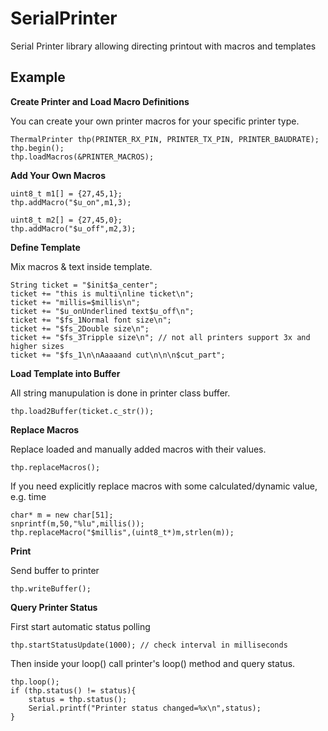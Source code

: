 # SerialPrinter

Serial Printer library allowing directing printout with macros and templates

## Example

**Create Printer and Load Macro Definitions**

You can create your own printer macros for your specific printer type.

```
ThermalPrinter thp(PRINTER_RX_PIN, PRINTER_TX_PIN, PRINTER_BAUDRATE);
thp.begin();
thp.loadMacros(&PRINTER_MACROS);
```

**Add Your Own Macros**

```
uint8_t m1[] = {27,45,1};
thp.addMacro("$u_on",m1,3);

uint8_t m2[] = {27,45,0};
thp.addMacro("$u_off",m2,3);
```

**Define Template**

Mix macros & text inside template.

```
String ticket = "$init$a_center";
ticket += "this is multi\nline ticket\n";
ticket += "millis=$millis\n";
ticket += "$u_onUnderlined text$u_off\n";
ticket += "$fs_1Normal font size\n";
ticket += "$fs_2Double size\n";
ticket += "$fs_3Tripple size\n"; // not all printers support 3x and higher sizes
ticket += "$fs_1\n\nAaaaand cut\n\n\n$cut_part";
```
**Load Template into Buffer**

All string manupulation is done in printer class buffer.

```
thp.load2Buffer(ticket.c_str());
```

**Replace Macros**

Replace loaded and manually added macros with their values.

```
thp.replaceMacros(); 
```

If you need explicitly replace macros with some calculated/dynamic value, e.g. time

```
char* m = new char[51];
snprintf(m,50,"%lu",millis());
thp.replaceMacro("$millis",(uint8_t*)m,strlen(m));
```

**Print**

Send buffer to printer

```
thp.writeBuffer();
```

**Query Printer Status**

First start automatic status polling

```
thp.startStatusUpdate(1000); // check interval in milliseconds
```

Then inside your loop() call printer's loop() method and query status.
```
thp.loop();
if (thp.status() != status){
    status = thp.status();
    Serial.printf("Printer status changed=%x\n",status);
}
```
